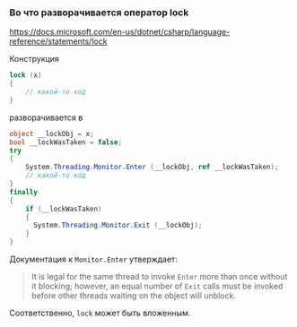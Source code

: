 ﻿### Во что разворачивается оператор lock

https://docs.microsoft.com/en-us/dotnet/csharp/language-reference/statements/lock

Конструкция

```c#
lock (x)
{
    // какой-то код
}
```

разворачивается в

```c#
object __lockObj = x;
bool __lockWasTaken = false;
try
{
    System.Threading.Monitor.Enter (__lockObj, ref __lockWasTaken);
    // какой-то код
}
finally
{
    if (__lockWasTaken) 
    {
      System.Threading.Monitor.Exit (__lockObj);
    }
}
```

Документация к `Monitor.Enter` утверждает:

> It is legal for the same thread to invoke `Enter` more than once without it blocking; however, an equal number of `Exit` calls must be invoked before other threads waiting on the object will unblock.

Соответственно, `lock` может быть вложенным.
